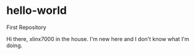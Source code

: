 # hello-world
First Repository

Hi there,
xlinx7000 in the house. I'm new here and I don't know what I'm doing.
